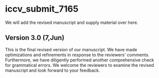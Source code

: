 # iccv_submit_7165

We will add the revised manuscript and supply material over here.

## Version 3.0 (7,Jun)
This is the final revised version of our manuscript. We have made optimizations and refinements in response to the reviewers' comments. Furthermore, we have diligently performed another comprehensive check for grammatical errors. We welcome the reviewers to examine the revised manuscript and look forward to your feedback.

